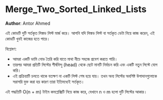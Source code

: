 # Merge_Two_Sorted_Linked_Lists

**Author**: Antor Ahmed



এই কোডটি দুটি সর্তকৃত লিঙ্কড লিস্ট মার্জ করে। আপনি যদি লিঙ্কড লিস্ট বা সর্তকৃত ডেটা নিয়ে কাজ করেন, এই কোডটি খুবই কাজের হতে পারে।

বিশ্লেষণ:
- আমরা একটি ডামি নোড তৈরি করি যাতে মাথা নীচে সহজে প্রবেশ করতে পারি।
- তারপর আমরা প্রতিটি লিস্টের শীর্ষবিন্দু (head) থেকে ছোট মানটি নির্বাচন করি এবং একটি নতুন লিস্টে যোগ করি।
- এই প্রক্রিয়াটি চলতে থাকে যতক্ষণ না একটি লিস্ট শেষ হয়ে যায়। তখন অন্য লিস্টের অবশিষ্ট উপাদানগুলোকে সরাসরি যুক্ত করা হয় কারণ তারা ইতিমধ্যেই সর্তকৃত।

এই পদ্ধতিটি O(n + m) টাইম কমপ্লেক্সিটি নিয়ে কাজ করে, যেখানে n ও m হলো দুটি লিস্টের আকার।